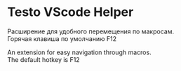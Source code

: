 # Testo VScode Helper

Расширение для удобного перемещения по макросам.  
Горячая клавиша по умолчанию F12

An extension for easy navigation through macros.  
The default hotkey is F12